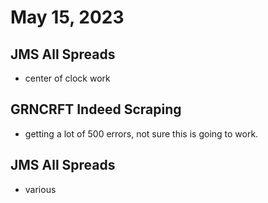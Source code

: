 # May 15, 2023

## JMS All Spreads
- center of clock work

## GRNCRFT Indeed Scraping
- getting a lot of 500 errors, not sure this is going to work.

## JMS All Spreads
- various